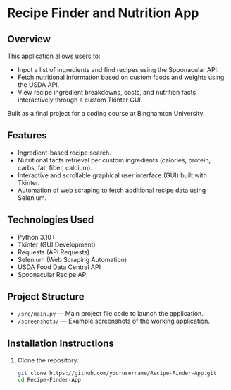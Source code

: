 # Recipe Finder and Nutrition App

## Overview
This application allows users to:
- Input a list of ingredients and find recipes using the Spoonacular API.
- Fetch nutritional information based on custom foods and weights using the USDA API.
- View recipe ingredient breakdowns, costs, and nutrition facts interactively through a custom Tkinter GUI.

Built as a final project for a coding course at Binghamton University.

## Features
- Ingredient-based recipe search.
- Nutritional facts retrieval per custom ingredients (calories, protein, carbs, fat, fiber, calcium).
- Interactive and scrollable graphical user interface (GUI) built with Tkinter.
- Automation of web scraping to fetch additional recipe data using Selenium.

## Technologies Used
- Python 3.10+
- Tkinter (GUI Development)
- Requests (API Requests)
- Selenium (Web Scraping Automation)
- USDA Food Data Central API
- Spoonacular Recipe API

## Project Structure
- `/src/main.py` — Main project file code to launch the application.
- `/screenshots/` — Example screenshots of the working application.

## Installation Instructions
1. Clone the repository:
   ```bash
   git clone https://github.com/yourusername/Recipe-Finder-App.git
   cd Recipe-Finder-App